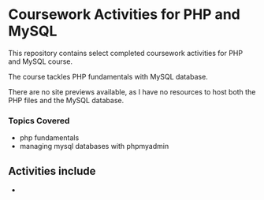 # Coursework Activities for PHP and MySQL

This repository contains select completed coursework activities for PHP and MySQL course.

The course tackles PHP fundamentals with MySQL database.

There are no site previews available, as I have no resources to host both the PHP files and the MySQL database.

### Topics Covered
- php fundamentals
- managing mysql databases with phpmyadmin

## Activities include
- 
